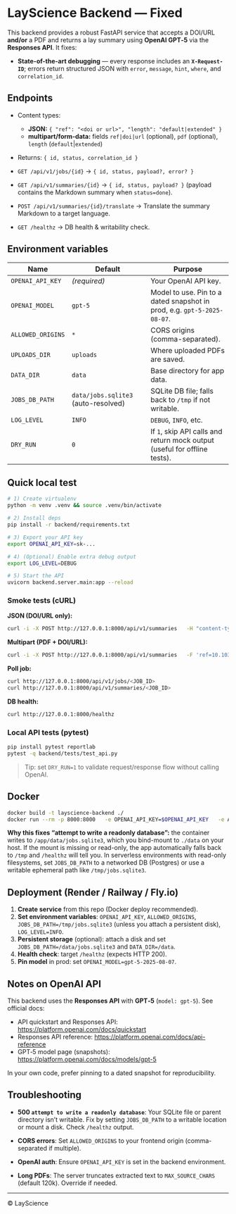 
# LayScience Backend — Fixed

This backend provides a robust FastAPI service that accepts a DOI/URL **and/or** a PDF and returns a lay summary using **OpenAI GPT‑5** via the **Responses API**. It fixes:

- **State-of-the-art debugging** — every response includes an **`X-Request-ID`**; errors return structured JSON with `error`, `message`, `hint`, `where`, and `correlation_id`.

## Endpoints

  - Content types:
    - **JSON:** `{ "ref": "<doi or url>", "length": "default|extended" }`
    - **multipart/form-data:** fields `ref|doi|url` (optional), `pdf` (optional), `length` (`default`|`extended`)
  - Returns: `{ id, status, correlation_id }`

- `GET /api/v1/jobs/{id}` → `{ id, status, payload?, error? }`

- `GET /api/v1/summaries/{id}` → `{ id, status, payload? }` (payload contains the Markdown summary when `status=done`).

- `POST /api/v1/summaries/{id}/translate` → Translate the summary Markdown to a target language.

- `GET /healthz` → DB health & writability check.

## Environment variables

| Name | Default | Purpose |
|---|---|---|
| `OPENAI_API_KEY` | *(required)* | Your OpenAI API key. |
| `OPENAI_MODEL` | `gpt-5` | Model to use. Pin to a dated snapshot in prod, e.g. `gpt-5-2025-08-07`. |
| `ALLOWED_ORIGINS` | `*` | CORS origins (comma-separated). |
| `UPLOADS_DIR` | `uploads` | Where uploaded PDFs are saved. |
| `DATA_DIR` | `data` | Base directory for app data. |
| `JOBS_DB_PATH` | `data/jobs.sqlite3` (auto-resolved) | SQLite DB file; falls back to `/tmp` if not writable. |
| `LOG_LEVEL` | `INFO` | `DEBUG`, `INFO`, etc. |
| `DRY_RUN` | `0` | If `1`, skip API calls and return mock output (useful for offline tests). |

## Quick local test

```bash
# 1) Create virtualenv
python -m venv .venv && source .venv/bin/activate

# 2) Install deps
pip install -r backend/requirements.txt

# 3) Export your API key
export OPENAI_API_KEY=sk-...

# 4) (Optional) Enable extra debug output
export LOG_LEVEL=DEBUG

# 5) Start the API
uvicorn backend.server.main:app --reload
```

### Smoke tests (cURL)

**JSON (DOI/URL only):**
```bash
curl -i -X POST http://127.0.0.1:8000/api/v1/summaries   -H "content-type: application/json"   -d '{"ref":"https://arxiv.org/pdf/1706.03762.pdf","length":"default"}'
```

**Multipart (PDF + DOI/URL):**
```bash
curl -i -X POST http://127.0.0.1:8000/api/v1/summaries   -F 'ref=10.1038/nrn3241'   -F 'length=extended'   -F 'pdf=@sample.pdf;type=application/pdf'
```

**Poll job:**
```bash
curl http://127.0.0.1:8000/api/v1/jobs/<JOB_ID>
curl http://127.0.0.1:8000/api/v1/summaries/<JOB_ID>
```

**DB health:**
```bash
curl http://127.0.0.1:8000/healthz
```

### Local API tests (pytest)

```bash
pip install pytest reportlab
pytest -q backend/tests/test_api.py
```

> Tip: set `DRY_RUN=1` to validate request/response flow without calling OpenAI.

## Docker

```bash
docker build -t layscience-backend ./
docker run --rm -p 8000:8000   -e OPENAI_API_KEY=$OPENAI_API_KEY   -e ALLOWED_ORIGINS=http://localhost:3000   -v $PWD/data:/app/data   -v $PWD/uploads:/app/uploads   layscience-backend
```

**Why this fixes “attempt to write a readonly database”:** the container writes to `/app/data/jobs.sqlite3`, which you bind-mount to `./data` on your host. If the mount is missing or read-only, the app automatically falls back to `/tmp` and `/healthz` will tell you. In serverless environments with read-only filesystems, set `JOBS_DB_PATH` to a networked DB (Postgres) or use a writable ephemeral path like `/tmp/jobs.sqlite3`.

## Deployment (Render / Railway / Fly.io)

1. **Create service** from this repo (Docker deploy recommended).
2. **Set environment variables**: `OPENAI_API_KEY`, `ALLOWED_ORIGINS`, `JOBS_DB_PATH=/tmp/jobs.sqlite3` (unless you attach a persistent disk), `LOG_LEVEL=INFO`.
3. **Persistent storage** (optional): attach a disk and set `JOBS_DB_PATH=/data/jobs.sqlite3` and `DATA_DIR=/data`.
4. **Health check**: target `/healthz` (expects HTTP 200).
5. **Pin model** in prod: set `OPENAI_MODEL=gpt-5-2025-08-07`.

## Notes on OpenAI API

This backend uses the **Responses API** with **GPT‑5** (`model: gpt-5`). See official docs:
- API quickstart and Responses API: https://platform.openai.com/docs/quickstart
- Responses API reference: https://platform.openai.com/docs/api-reference
- GPT‑5 model page (snapshots): https://platform.openai.com/docs/models/gpt-5

In your own code, prefer pinning to a dated snapshot for reproducibility.

## Troubleshooting

- **500 `attempt to write a readonly database`**: Your SQLite file or parent directory isn’t writable. Fix by setting `JOBS_DB_PATH` to a writable location or mount a disk. Check `/healthz` output.

- **CORS errors**: Set `ALLOWED_ORIGINS` to your frontend origin (comma-separated if multiple).
- **OpenAI auth**: Ensure `OPENAI_API_KEY` is set in the backend environment.
- **Long PDFs**: The server truncates extracted text to `MAX_SOURCE_CHARS` (default 120k). Override if needed.

---

© LayScience
